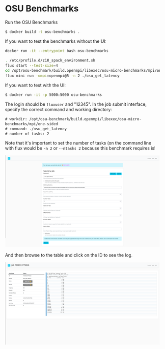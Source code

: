 # OSU Benchmarks

Run the OSU Benchmarks

```bash
$ docker build -t osu-benchmarks .
```

If you want to test the benchmarks without the UI:

```bash
docker run -it --entrypoint bash osu-benchmarks
```
```bash
. /etc/profile.d/z10_spack_environment.sh
flux start --test-size=4
cd /opt/osu-benchmark/build.openmpi/libexec/osu-micro-benchmarks/mpi/one-sided
flux mini run -ompi=openmpi@5 -n 2 ./osu_get_latency
```

If you want to test with the UI:

```bash
$ docker run -it -p 5000:5000 osu-benchmarks
```

The login should be `fluxuser` and "12345".
In the job submit interface, specify the correct command and working directory:

```
# workdir: /opt/osu-benchmark/build.openmpi/libexec/osu-micro-benchmarks/mpi/one-sided
# command: ./osu_get_latency
# number of tasks: 2
```

Note that it's important to set the number of tasks (on the command line with flux
would be `-n 2` or `--ntasks 2` because this benchmark requires is!

![img/submit.png](img/submit.png)

And then browse to the table and click on the ID to see the log.

![img/log.png](img/log.png)

